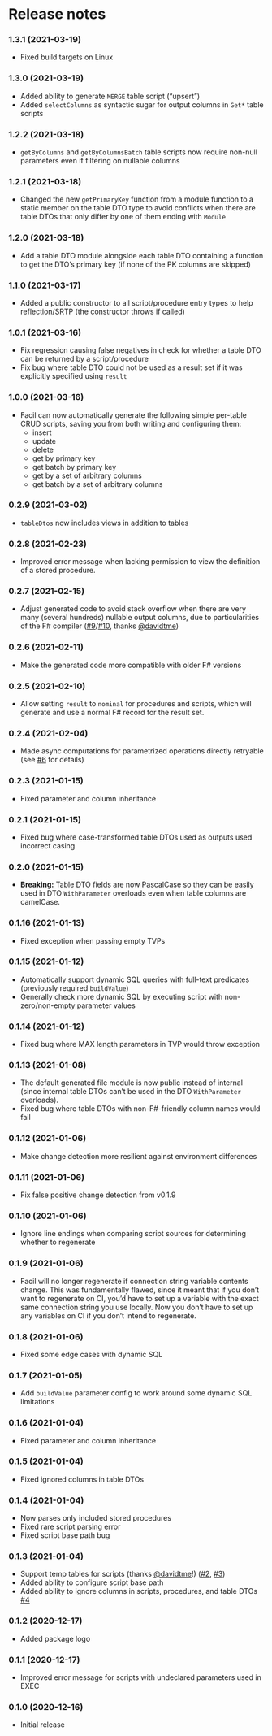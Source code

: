 Release notes
==============

### 1.3.1 (2021-03-19)

* Fixed build targets on Linux

### 1.3.0 (2021-03-19)

* Added ability to generate `MERGE` table script (“upsert”)
* Added `selectColumns` as syntactic sugar for output columns in `Get*` table scripts

### 1.2.2 (2021-03-18)

* `getByColumns` and `getByColumnsBatch` table scripts now require non-null parameters even if filtering on nullable columns

### 1.2.1 (2021-03-18)

* Changed the new `getPrimaryKey` function from a module function to a static member on the table DTO type to avoid conflicts when there are table DTOs that only differ by one of them ending with `Module`

### 1.2.0 (2021-03-18)

* Add a table DTO module alongside each table DTO containing a function to get the DTO’s primary key (if none of the PK columns are skipped)

### 1.1.0 (2021-03-17)

* Added a public constructor to all script/procedure entry types to help reflection/SRTP (the constructor throws if called)

### 1.0.1 (2021-03-16)

* Fix regression causing false negatives in check for whether a table DTO can be returned by a script/procedure
* Fix bug where table DTO could not be used as a result set if it was explicitly specified using  `result`

### 1.0.0 (2021-03-16)

* Facil can now automatically generate the following simple per-table CRUD scripts, saving you from both writing and configuring them:
  * insert
  * update
  * delete
  * get by primary key
  * get batch by primary key
  * get by a set of arbitrary columns
  * get batch by a set of arbitrary columns

### 0.2.9 (2021-03-02)

* `tableDtos` now includes views in addition to tables

### 0.2.8 (2021-02-23)

* Improved error message when lacking permission to view the definition of a stored procedure.

### 0.2.7 (2021-02-15)

* Adjust generated code to avoid stack overflow when there are very many (several hundreds) nullable output columns, due to particularities of the F# compiler ([#9](https://github.com/cmeeren/Facil/issues/9)/[#10](https://github.com/cmeeren/Facil/issues/10), thanks [@davidtme](https://github.com/davidtme))

### 0.2.6 (2021-02-11)

* Make the generated code more compatible with older F# versions

### 0.2.5 (2021-02-10)

* Allow setting `result` to `nominal` for procedures and scripts, which will generate and use a normal F# record for the result set.

### 0.2.4 (2021-02-04)

* Made async computations for parametrized operations directly retryable (see [#6](https://github.com/cmeeren/Facil/issues/6) for details)

### 0.2.3 (2021-01-15)

* Fixed parameter and column inheritance

### 0.2.1 (2021-01-15)

* Fixed bug where case-transformed table DTOs used as outputs used incorrect casing

### 0.2.0 (2021-01-15)

* **Breaking:** Table DTO fields are now PascalCase so they can be easily used in DTO `WithParameter` overloads even when table columns are camelCase.

### 0.1.16 (2021-01-13)

* Fixed exception when passing empty TVPs

### 0.1.15 (2021-01-12)

* Automatically support dynamic SQL queries with full-text predicates (previously required `buildValue`)
* Generally check more dynamic SQL by executing script with non-zero/non-empty parameter values

### 0.1.14 (2021-01-12)

* Fixed bug where MAX length parameters in TVP would throw exception

### 0.1.13 (2021-01-08)

* The default generated file module is now public instead of internal (since internal table DTOs can’t be used in the DTO `WithParameter` overloads).
* Fixed bug where table DTOs with non-F#-friendly column names would fail

### 0.1.12 (2021-01-06)

* Make change detection more resilient against environment differences

### 0.1.11 (2021-01-06)

* Fix false positive change detection from v0.1.9

### 0.1.10 (2021-01-06)

* Ignore line endings when comparing script sources for determining whether to regenerate

### 0.1.9 (2021-01-06)

* Facil will no longer regenerate if connection string variable contents change. This was fundamentally flawed, since it meant that if you don’t want to regenerate on CI, you’d have to set up a variable with the exact same connection string you use locally. Now you don’t have to set up any variables on CI if you don’t intend to regenerate.

### 0.1.8 (2021-01-06)

* Fixed some edge cases with dynamic SQL

### 0.1.7 (2021-01-05)

* Add `buildValue` parameter config to work around some dynamic SQL limitations

### 0.1.6 (2021-01-04)

* Fixed parameter and column inheritance

### 0.1.5 (2021-01-04)

* Fixed ignored columns in table DTOs

### 0.1.4 (2021-01-04)

* Now parses only included stored procedures
* Fixed rare script parsing error
* Fixed script base path bug

### 0.1.3 (2021-01-04)

* Support temp tables for scripts (thanks [@davidtme](davidtme)!) ([#2](https://github.com/cmeeren/Facil/pull/2), [#3](https://github.com/cmeeren/Facil/issues/3))
* Added ability to configure script base path
* Added ability to ignore columns in scripts, procedures, and table DTOs [#4](https://github.com/cmeeren/Facil/issues/4)

### 0.1.2 (2020-12-17)

* Added package logo

### 0.1.1 (2020-12-17)

* Improved error message for scripts with undeclared parameters used in EXEC

### 0.1.0 (2020-12-16)

* Initial release

